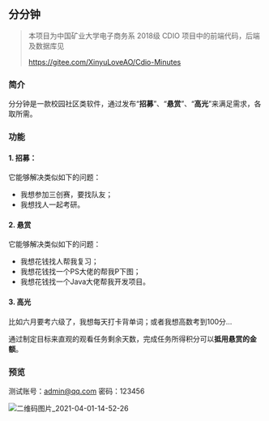 ## 分分钟

> 本项目为中国矿业大学电子商务系 2018级 CDIO 项目中的前端代码，后端及数据库见
>
> https://gitee.com/XinyuLoveAO/Cdio-Minutes

### 简介

分分钟是一款校园社区类软件，通过发布“**招募**”、“**悬赏**”、“**高光**”来满足需求，各取所需。

### 功能

#### 1. 招募：

它能够解决类似如下的问题：

- 我想参加三创赛，要找队友；
- 我想找人一起考研。

#### 2. 悬赏

它能够解决类似如下的问题：

- 我想花钱找人帮我复习；
- 我想花钱找一个PS大佬的帮我P下图；
- 我想花钱找一个Java大佬帮我开发项目。

#### 3. 高光

比如六月要考六级了，我想每天打卡背单词；或者我想高数考到100分…

通过制定目标来直观的观看任务剩余天数，完成任务所得积分可以**抵用悬赏的金额**。

### 预览

测试账号：admin@qq.com 密码：123456

 ![二维码图片_2021-04-01-14-52-26](http://img.xinyu.ink/二维码图片_2021-04-01-14-52-26.png)
